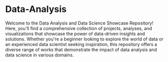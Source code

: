 # Data-Analysis
<p>Welcome to the Data Analysis and Data Science Showcase Repository! Here, you'll find a comprehensive collection of projects, analyses, and visualizations that showcase the power of data-driven insights and solutions. Whether you're a beginner looking to explore the world of data or an experienced data scientist seeking inspiration, this repository offers a diverse range of works that demonstrate the impact of data analysis and data science in various domains.</p>
